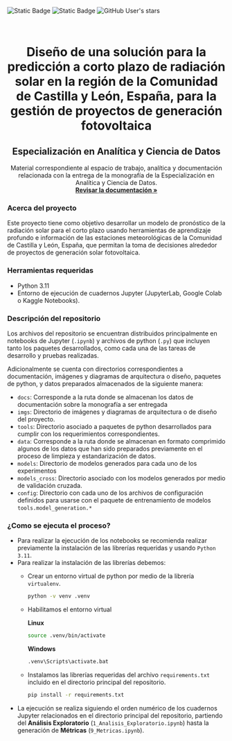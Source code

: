 <a name="readme-top"></a>
![Static Badge](https://img.shields.io/badge/Data_Science-UdeA-green)
![Static Badge](https://img.shields.io/badge/Python-3.11.6-orange)
![GitHub User's stars](https://img.shields.io/github/stars/MoisesGuerreroUdeA?style=social)

<br/>
<div align='center'>
    <h1>Diseño de una solución para la predicción a corto plazo de radiación solar en la región de la Comunidad de Castilla y León, España, para la gestión de proyectos de generación fotovoltaica</h1>
    <h2> Especialización en Analítica y Ciencia de Datos </h2>
    <p>
        Material correspondiente al espacio de trabajo, analítica y documentación relacionada con la entrega de la monografía de la Especialización en Analítica y Ciencia de Datos.
        <br/>
        <a href='docs/'><strong>Revisar la documentación »</strong></a>
    </p>
</div>

### Acerca del proyecto

Este proyecto tiene como objetivo desarrollar un modelo de pronóstico de la radiación solar para el corto plazo usando herramientas de aprendizaje profundo e información de las estaciones meteorológicas de la Comunidad de Castilla y León, España, que permitan la toma de decisiones alrededor de proyectos de generación solar fotovoltaica.

### Herramientas requeridas

* Python 3.11
* Entorno de ejecución de cuadernos Jupyter (JupyterLab, Google Colab o Kaggle Notebooks).

### Descripción del repositorio

Los archivos del repositorio se encuentran distribuidos principalmente en notebooks de Jupyter (`.ipynb`) y archivos de python (`.py`) que incluyen tanto los paquetes desarrollados, como cada una de las tareas de desarrollo y pruebas realizadas.

Adicionalmente se cuenta con directorios correspondientes a documentación, imágenes y diagramas de arquitectura o diseño, paquetes de python, y datos preparados almacenados de la siguiente manera:

* `docs`: Corresponde a la ruta donde se almacenan los datos de documentación sobre la monografía a ser entregada
* `imgs`: Directorio de imágenes y diagramas de arquitectura o de diseño del proyecto.
* `tools`: Directorio asociado a paquetes de python desarrollados para cumplir con los requerimientos correspondientes.
* `data`: Corresponde a la ruta donde se almacenan en formato comprimido algunos de los datos que han sido preparados previamente en el proceso de limpieza y estandarización de datos.
* `models`: Directorio de modelos generados para cada uno de los experimentos
* `models_cross`: Directorio asociado con los modelos generados por medio de validación cruzada.
* `config`: Directorio con cada uno de los archivos de configuración definidos para usarse con el paquete de entrenamiento de modelos `tools.model_generation.*`

### ¿Como se ejecuta el proceso?

* Para realizar la ejecución de los notebooks se recomienda realizar previamente la instalación de las librerías requeridas y usando `Python 3.11`.
* Para realizar la instalación de las librerías debemos:
  * Crear un entorno virtual de python por medio de la librería `virtualenv`.

    ```bash
    python -v venv .venv
    ```
  * Habilitamos el entorno virtual
    
    **Linux**
    ```bash
    source .venv/bin/activate
    ```
    **Windows**
    ```cmd
    .venv\Scripts\activate.bat
    ```
  * Instalamos las librerías requeridas del archivo `requirements.txt` incluido en el directorio principal del repositorio.
    ```bash
    pip install -r requirements.txt
    ```
* La ejecución se realiza siguiendo el orden numérico de los cuadernos Jupyter relacionados en el directorio principal del repositorio, partiendo del **Análisis Exploratorio** (`1_Analisis_Exploratorio.ipynb`) hasta la generación de **Métricas** (`9_Metricas.ipynb`).
